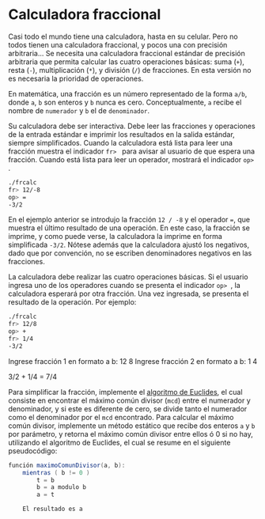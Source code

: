 # Calculadora fraccional

Casi todo el mundo tiene una calculadora, hasta en su celular. Pero no todos tienen una calculadora fraccional, y pocos una con precisión arbitraria... Se necesita una calculadora fraccional estándar de precisión arbitraria que permita calcular las cuatro operaciones básicas: suma (`+`), resta (`-`), multiplicación (`*`), y división (`/`) de fracciones. En esta versión no es necesaria la prioridad de operaciones.

En matemática, una fracción es un número representado de la forma `a/b`, donde `a`, `b` son enteros y `b` nunca es cero. Conceptualmente, `a` recibe el nombre de `numerador` y `b` el de `denominador`.

Su calculadora debe ser interactiva. Debe leer las fracciones y operaciones de la entrada estándar e imprimir los resultados en la salida estándar, siempre simplificados. Cuando la calculadora está lista para leer una fracción muestra el indicador `fr> ` para avisar al usuario de que espera una fracción. Cuando está lista para leer un operador, mostrará el indicador `op> `.

```sh
./frcalc
fr> 12/-8
op> =
-3/2
```

En el ejemplo anterior se introdujo la fracción `12 / -8` y el operador `=`, que muestra el último resultado de una operación. En este caso, la fracción se imprime, y como puede verse, la calculadora la imprime en forma simplificada `-3/2`. Nótese además que la calculadora ajustó los negativos, dado que por convención, no se escriben denominadores negativos en las fracciones.

La calculadora debe realizar las cuatro operaciones básicas. Si el usuario ingresa uno de los operadores cuando se presenta el indicador `op> `, la calculadora esperará por otra fracción. Una vez ingresada, se presenta el resultado de la operación. Por ejemplo:


```sh
./frcalc
fr> 12/8
op> +
fr> 1/4
-3/2
```

Ingrese fracción 1 en formato a b: 12 8
Ingrese fracción 2 en formato a b: 1 4

3/2 + 1/4 = 7/4


Para simplificar la fracción, implemente el [algoritmo de Euclides](http://es.wikipedia.org/wiki/Algoritmo_de_Euclides#Simplificar_fracciones), el cual consiste en encontrar el máximo común divisor (`mcd`) entre el numerador y denominador, y si este es diferente de cero, se divide tanto el numerador como el denominador por el `mcd` encontrado. Para calcular el máximo común divisor, implemente un método estático que recibe dos enteros `a` y `b` por parámetro, y retorna el máximo común divisor entre
ellos ó 0 si no hay, utilizando el algoritmo de Euclides, el cual se resume en el siguiente pseudocódigo:

```java
función maximoComunDivisor(a, b):
    mientras ( b != 0 )
        t = b
        b = a modulo b
        a = t

    El resultado es a
```